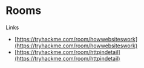 # Rooms

Links
- [https://tryhackme.com/room/howwebsiteswork](https://tryhackme.com/room/howwebsiteswork)
- [https://tryhackme.com/room/httpindetail](https://tryhackme.com/room/httpindetail)